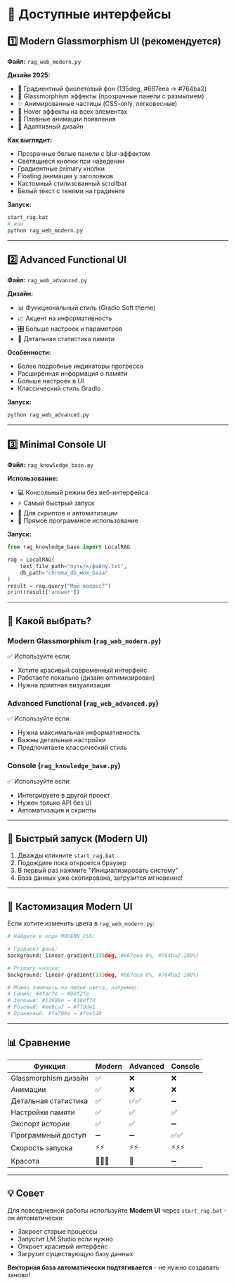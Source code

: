# 🎨 Доступные интерфейсы

## 1️⃣ Modern Glassmorphism UI (рекомендуется)

**Файл:** `rag_web_modern.py`

**Дизайн 2025:**
- 🌈 Градиентный фиолетовый фон (135deg, #667eea → #764ba2)
- 💎 Glassmorphism эффекты (прозрачные панели с размытием)
- ✨ Анимированные частицы (CSS-only, легковесные)
- 🎯 Hover эффекты на всех элементах
- 🔮 Плавные анимации появления
- 📱 Адаптивный дизайн

**Как выглядит:**
- Прозрачные белые панели с blur-эффектом
- Светящиеся кнопки при наведении
- Градиентные primary кнопки
- Floating анимация у заголовков
- Кастомный стилизованный scrollbar
- Белый текст с тенями на градиенте

**Запуск:**
```bash
start_rag.bat
# или
python rag_web_modern.py
```

---

## 2️⃣ Advanced Functional UI

**Файл:** `rag_web_advanced.py`

**Дизайн:**
- 📊 Функциональный стиль (Gradio Soft theme)
- 📈 Акцент на информативность
- 🎛️ Больше настроек и параметров
- 📝 Детальная статистика памяти

**Особенности:**
- Более подробные индикаторы прогресса
- Расширенная информация о памяти
- Больше настроек в UI
- Классический стиль Gradio

**Запуск:**
```bash
python rag_web_advanced.py
```

---

## 3️⃣ Minimal Console UI

**Файл:** `rag_knowledge_base.py`

**Использование:**
- 💻 Консольный режим без веб-интерфейса
- ⚡ Самый быстрый запуск
- 🔧 Для скриптов и автоматизации
- 📝 Прямое программное использование

**Запуск:**
```python
from rag_knowledge_base import LocalRAG

rag = LocalRAG(
    text_file_path="путь/к/файлу.txt",
    db_path="chroma_db_моя_база"
)
result = rag.query("Мой вопрос?")
print(result['answer'])
```

---

## 🎯 Какой выбрать?

### Modern Glassmorphism (`rag_web_modern.py`)
✅ Используйте если:
- Хотите красивый современный интерфейс
- Работаете локально (дизайн оптимизирован)
- Нужна приятная визуализация

### Advanced Functional (`rag_web_advanced.py`)
✅ Используйте если:
- Нужна максимальная информативность
- Важны детальные настройки
- Предпочитаете классический стиль

### Console (`rag_knowledge_base.py`)
✅ Используйте если:
- Интегрируете в другой проект
- Нужен только API без UI
- Автоматизация и скрипты

---

## 🚀 Быстрый запуск (Modern UI)

1. Дважды кликните `start_rag.bat`
2. Подождите пока откроется браузер
3. В первый раз нажмите "Инициализировать систему"
4. База данных уже скопирована, загрузится мгновенно!

---

## 🎨 Кастомизация Modern UI

Если хотите изменить цвета в `rag_web_modern.py`:

```python
# Найдите в коде MODERN_CSS:

# Градиент фона:
background: linear-gradient(135deg, #667eea 0%, #764ba2 100%)

# Primary кнопки:
background: linear-gradient(135deg, #667eea 0%, #764ba2 100%)

# Можно заменить на любые цвета, например:
# Синий: #4facfe → #00f2fe
# Зеленый: #11998e → #38ef7d
# Розовый: #ee9ca7 → #ffdde1
# Оранжевый: #fa709a → #fee140
```

---

## 📊 Сравнение

| Функция | Modern | Advanced | Console |
|---------|--------|----------|---------|
| Glassmorphism дизайн | ✅ | ❌ | ❌ |
| Анимации | ✅ | ❌ | ❌ |
| Детальная статистика | ✅ | ✅✅ | ➖ |
| Настройки памяти | ✅ | ✅ | ✅ |
| Экспорт истории | ✅ | ✅ | ➖ |
| Программный доступ | ➖ | ➖ | ✅✅ |
| Скорость запуска | ⚡⚡ | ⚡⚡ | ⚡⚡⚡ |
| Красота | 🎨🎨🎨 | 🎨 | ➖ |

---

## 💡 Совет

Для повседневной работы используйте **Modern UI** через `start_rag.bat` - он автоматически:
- Закроет старые процессы
- Запустит LM Studio если нужно
- Откроет красивый интерфейс
- Загрузит существующую базу данных

**Векторная база автоматически подтягивается** - не нужно создавать заново!
